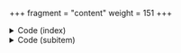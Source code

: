 +++
fragment = "content"
weight = 151
+++

<details><summary>Code (index)</summary>

```
+++
fragment = "items"
#disabled = false
date = "2017-10-04"
weight = 150
background = "secondary"

#title = ""
#subtitle = ""
#title_align = "left" # Default is center, can be left, right or center
+++
```
</details>

<details>
<summary>Code (subitem)</summary>
```
+++
weight = 10

[asset]
  image = "caddy.svg"
  url = "#"
+++

```
</details>
